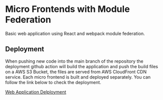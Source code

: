 # Micro Frontends with Module Federation

Basic web application using React and webpack module federation.

## Deployment

When pushing new code into the main branch of the repository the deployment github action will build the application and push the build files on a AWS S3 Bucket, the files are served from AWS CloudFront CDN service. Each micro frontend is built and deployed separately.
You can follow the link below to check the deployment.

[Web Application Delployment](https://d1eut0owkwjkgh.cloudfront.net/)
